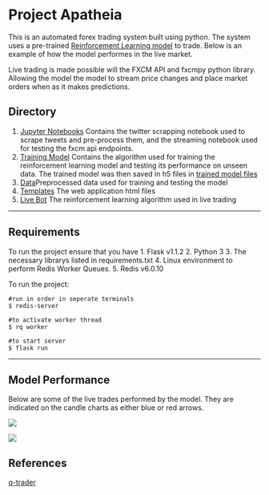 # Project Apatheia

This is an automated forex trading system built using python. The system uses a pre-trained [Reinforcement Learning model](https://github.com/Sianwa/DeepQNetworks_Project) to trade. Below is an example of how the model performes in the live market.

Live trading is made possible will the FXCM API and fxcmpy python library. Allowing the model the model to stream price changes and place market orders when as it makes predictions.
## Directory

 1. [Jupyter Notebooks](jupyter_notebooks) Contains the twitter scrapping notebook used to scrape tweets and pre-process them, and the streaming notebook used for testing the fxcm api endpoints.
 2. [Training Model](TrainingModel) Contains the algorithm used for training the reinforcement learning model and testing its performance on unseen data. The trained model was then saved in h5 files in [trained model files](TrainingModel/models)
 3. [Data](Data)Preprocessed data used for training and testing the model
 4. [Templates](templates) The web application html files
 5. [Live Bot](LiveBot.py) The reinforcement learning algorithm used in live trading
 
********

## Requirements
To run the project ensure that you have
    1. Flask v1.1.2
    2. Python 3
    3. The necessary librarys listed in requirements.txt
    4. Linux environment to perform Redis Worker Queues.
    5. Redis v6.0.10

To run the project:
````````
#run in order in seperate terminals
$ redis-server
`````````
`````````
#to activate worker thread
$ rq worker

#to start server
$ flask run
```````````
******

## Model Performance
Below are some of the live trades performed by the model. They are indicated on the candle charts as either blue or red arrows.

![](static/images/fxcm_1612791412030.png)

![](static/images/fxcm_1612792671510.png)

## References
[q-trader](https://github.com/edwardhdlu/q-trader) 
